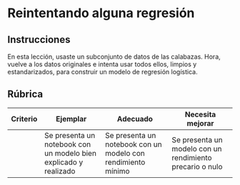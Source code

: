 # Reintentando alguna regresión

## Instrucciones

En esta lección, usaste un subconjunto de datos de las calabazas. Hora, vuelve a los datos originales e intenta usar todos ellos, limpios y estandarizados, para construir un modelo de regresión logística.

## Rúbrica

| Criterio | Ejemplar                                                               | Adecuado                                                     | Necesita mejorar                                           |
| -------- | ----------------------------------------------------------------------- | ------------------------------------------------------------ | ----------------------------------------------------------- |
|          | Se presenta un notebook con un modelo bien explicado y realizado | Se presenta un notebook con un modelo con rendimiento mínimo | Se presenta un modelo con un rendimiento precario o nulo |